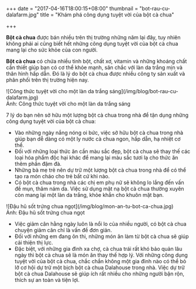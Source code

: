+++
date = "2017-04-16T18:00:15+08:00"
thumbnail = "bot-rau-cu-dalafarm.jpg"
title = "Khám phá công dụng tuyệt vời của bột cà chua"

+++

**Bột cà chua** được bán nhiều trên thị trường những năm lại đây, tuy nhiên không phải ai cũng biết hết những công dụng tuyệt vời của bột cà chua mang lại cho sức khỏe của con người.

**Bột cà chua** có chứa nhiều tinh bột, chất xơ, vitamin và những khoáng chất cần thiết giúp bạn có cơ thể khỏe mạnh, săn chắc với làn da trắng mịn và thân hình hấp dẫn. Đó là lý do bột cà chua được nhiều công ty sản xuất và phân phối trên thị trường hiện nay.

<span class="center-block text-center">
![Công thức tuyệt vời cho một làn da trắng sáng](/img/blog/bot-rau-cu-dalafarm.jpg)
<br>
Ảnh: Công thức tuyệt vời cho một làn da trắng sáng
</span>

7 lý do bạn nên sở hữu một lượng bột cà chua trong nhà để tận dụng những công dụng tuyệt vời của bột cà chua: 

- Vào những ngày nắng nóng oi bức, việc sở hữu bột cà chua trong nhà giúp bạn dễ dàng có một ly nước cà chua ngon, hấp dẫn, hạ nhiệt cơ thể.
- Đối với những loại thức ăn cần màu sắc đẹp, bột cà chua sẽ thay thế các loại hóa phẩm độc hại khác để mang lại màu sắc tươi lạ cho thức ăn thêm phần đậm đà.
- Những bà mẹ trẻ nên dự trữ một lượng bột cà chua trong nhà để có thể tạo ra món cháo cho trẻ bất cứ khi nào.
- Có bột cà chua trong nhà các chị em phụ nữ sẽ không lo lắng đến vấn đề mụn, thâm nám da. Việc sử dụng mặt nạ bột cà chua thường xuyên còn mang lại một làn da trắng, khỏe khắn cho khuôn mặt bạn.

<span class="center-block text-center">
![Đậu hũ sốt trứng chua ngọt](/img/blog/mon-an-tu-bot-ca-chua.jpg)
<br>
Ảnh: Đậu hũ sốt trứng chua ngọt
</span>



- Việc giảm cân hằng ngày luôn là nổi lo của nhiều người, có bột cà chua chuyện giảm cân chỉ là vấn đề đơn giản.
- Đối với những em đang ôn thi, những món ăn làm từ bột cà chua sẽ giúp cải thiện thị lực.
- Đặc biệt, với những gia đình xa chợ, cà chua trái rất khó bảo quản lâu ngày thì bột cà chua sẽ là món ăn thay thế hợp lý.
Với những công dụng tuyệt vời của bột cà chua, chắc chắn không một gia đình nào có thể bỏ lỡ cơ hội dự trữ một bịch bột cà chua Dalahouse trong nhà. Việc dự trữ bột cà chua Dalahouse sẽ giúp ích rất nhiều cho những người bận rộn, thích sự an toàn và tiện lợi.
